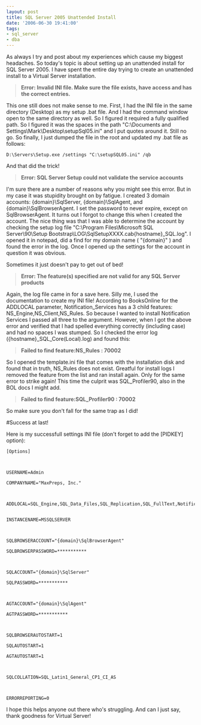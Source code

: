 ```yaml
---
layout: post
title: SQL Server 2005 Unattended Install
date: '2006-06-30 19:41:00'
tags:
- sql_server
- dba
---
```


As always I try and post about my experiences which cause my biggest headaches. So today's topic is about setting up an unattended install for SQL Server 2005. I have spent the entire day trying to create an unattended install to a Virtual Server installation.

> **Error: Invalid INI file. Make sure the file exists, have access and has the correct entries.**

This one still does not make sense to me. First, I had the INI file in the same directory (Desktop) as my setup .bat file. And I had the command window open to the same directory as well. So I figured it required a fully qualified path. So I figured it was the spaces in the path "C:\Documents and Settings\Mark\Desktop\setupSql05.ini" and I put quotes around it. Still no go. So finally, I just dumped the file in the root and updated my .bat file as follows:

    D:\Servers\Setup.exe /settings "C:\setupSQL05.ini" /qb

And that did the trick!

> **Error: SQL Server Setup could not validate the service accounts**

I'm sure there are a number of reasons why you might see this error. But in my case it was stupidity brought on by fatigue. I created 3 domain accounts: {domain}\SqlServer, {domain}\SqlAgent, and {domain}\SqlBrowserAgent. I set the password to never expire, except on SqlBrowserAgent. It turns out I forgot to change this when I created the account. The nice thing was that I was able to determine the account by checking the setup log file "C:\Program Files\Microsoft SQL Server\90\Setup Bootstrap\LOG\SqlSetupXXXX.cab\{hostname}_SQL.log". I opened it in notepad, did a find for my domain name ( "{domain}\" ) and found the error in the log. Once I opened up the settings for the account in question it was obvious.

Sometimes it just doesn't pay to get out of bed!

> **Error: The feature(s) specified are not valid for any SQL Server products**

Again, the log file came in for a save here. Silly me, I used the documentation to create my INI file! According to BooksOnline for the ADDLOCAL parameter, Notification_Services has a 3 child features: NS_Engine,NS_Client,NS_Rules. So because I wanted to install Notification Services I passed all three to the argument. However, when I got the above error and verified that I had spelled everything correctly (including case) and had no spaces I was stumped. So I checked the error log ({hostname}_SQL_Core(Local).log) and found this:

> **Failed to find feature:NS_Rules : 70002**

So I opened the template.ini file that comes with the installation disk and found that in truth, NS_Rules does not exist. Greatful for install logs I removed the feature from the list and ran install again. Only for the same error to strike again! This time the culprit was SQL_Profiler90, also in the BOL docs I might add.

> **Failed to find feature:SQL_Profiler90 : 70002**

So make sure you don't fall for the same trap as I did!

#Success at last!

Here is my successfull settings INI file (don't forget to add the [PIDKEY] option):


    [Options]
    
    
    
    USERNAME=Admin
    
    COMPANYNAME="MaxPreps, Inc."
    
    
    
    ADDLOCAL=SQL_Engine,SQL_Data_Files,SQL_Replication,SQL_FullText,Notification_Services,NS_Engine,NS_Client,Client_Components,Connectivity,SQL_Tools90,SQLXML
    
    
    INSTANCENAME=MSSQLSERVER
    
    
    
    SQLBROWSERACCOUNT="{domain}\SqlBrowserAgent"
    
    SQLBROWSERPASSWORD=***********
    
    
    
    SQLACCOUNT="{domain}\SqlServer"
    
    SQLPASSWORD=***********
    
    
    
    AGTACCOUNT="{domain}\SqlAgent"
    
    AGTPASSWORD=***********
    
    
    
    SQLBROWSERAUTOSTART=1
    
    SQLAUTOSTART=1
    
    AGTAUTOSTART=1
    
    
    
    SQLCOLLATION=SQL_Latin1_General_CP1_CI_AS
    
    
    
    ERRORREPORTING=0


I hope this helps anyone out there who's struggling. And can I just say, thank goodness for Virtual Server!
